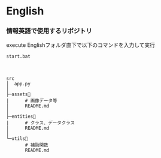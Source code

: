 # English
### 情報英語で使用するリポジトリ

execute
Englishフォルダ直下で以下のコマンドを入力して実行

```
start.bat
```
<br>

```
src
│  app.py
│
├─assets📂
|      # 画像データ等
│      README.md
│
├─entities📂
|      # クラス、データクラス
│      README.md
│
└─utils📂
       # 補助関数
       README.md
```
